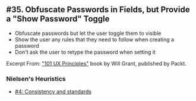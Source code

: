 ## #35. Obfuscate Passwords in Fields, but Provide a "Show Password" Toggle
-  Obfuscate passwords but let the user toggle them to visible
-  Show the user any rules that they need to follow when creating a password
-  Don't ask the user to retype the password when setting it

Excerpt From: ["101 UX Principles"](https://www.packtpub.com/web-development/101-ux-principles) book by Will Grant, published by Packt.

### Nielsen's Heuristics
- [#4: Consistency and standards](https://github.com/fullcircle23/fullcircle23.github.io/blob/master/2020/ui-ux/ui-ux-principles-and-best-practices.md#4-consistency-and-standards)
